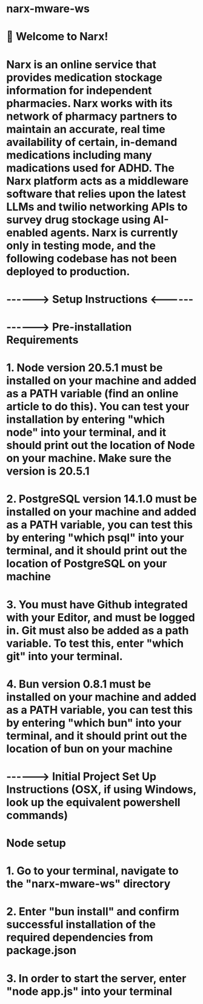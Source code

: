 # narx-mware-ws

# 🚀 Welcome to Narx!

# Narx is an online service that provides medication stockage information for independent pharmacies. Narx works with its network of pharmacy partners to maintain an accurate, real time availability of certain, in-demand medications including many madications used for ADHD. The Narx platform acts as a middleware software that relies upon the latest LLMs and twilio networking APIs to survey drug stockage using AI-enabled agents. Narx is currently only in testing mode, and the following codebase has not been deployed to production.

# ------> Setup Instructions <------

# ------> Pre-installation Requirements

# 1. Node version 20.5.1 must be installed on your machine and added as a PATH variable (find an online article to do this). You can test your installation by entering "which node" into your terminal, and it should print out the location of Node on your machine. Make sure the version is 20.5.1

# 2. PostgreSQL version 14.1.0 must be installed on your machine and added as a PATH variable, you can test this by entering "which psql" into your terminal, and it should print out the location of PostgreSQL on your machine

# 3. You must have Github integrated with your Editor, and must be logged in. Git must also be added as a path variable. To test this, enter "which git" into your terminal.

# 4. Bun version 0.8.1 must be installed on your machine and added as a PATH variable, you can test this by entering "which bun" into your terminal, and it should print out the location of bun on your machine

# ------> Initial Project Set Up Instructions (OSX, if using Windows, look up the equivalent powershell commands)

# Node setup

# 1. Go to your terminal, navigate to the "narx-mware-ws" directory

# 2. Enter "bun install" and confirm successful installation of the required dependencies from package.json

# 3. In order to start the server, enter "node app.js" into your terminal
